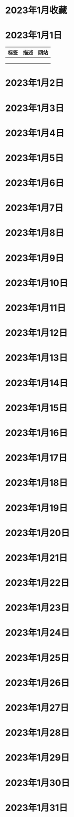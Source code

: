 # 2023年1月收藏


# 2023年1月1日

| 标签 | 描述 | 网站 |
| :--- | :--: | ---- |
|      |      |      |
|      |      |      |
|      |      |      |

# 2023年1月2日

# 2023年1月3日

# 2023年1月4日

# 2023年1月5日

# 2023年1月6日

# 2023年1月7日

# 2023年1月8日

# 2023年1月9日

# 2023年1月10日

# 2023年1月11日

# 2023年1月12日

# 2023年1月13日

# 2023年1月14日

# 2023年1月15日

# 2023年1月16日

# 2023年1月17日

# 2023年1月18日

# 2023年1月19日

# 2023年1月20日

# 2023年1月21日

# 2023年1月22日

# 2023年1月23日

# 2023年1月24日

# 2023年1月25日

# 2023年1月26日

# 2023年1月27日

# 2023年1月28日

# 2023年1月29日

# 2023年1月30日

# 2023年1月31日

